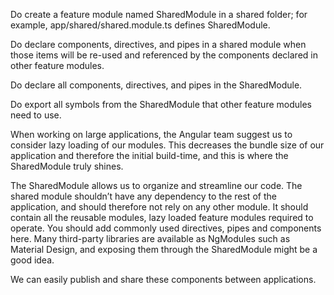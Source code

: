 Do create a feature module named SharedModule in a shared folder; for example, app/shared/shared.module.ts defines SharedModule.

Do declare components, directives, and pipes in a shared module when those items will be re-used and referenced by the components declared in other feature modules.

Do declare all components, directives, and pipes in the SharedModule.

Do export all symbols from the SharedModule that other feature modules need to use.

When working on large applications, the Angular team suggest us to consider lazy loading of our modules. This decreases the bundle size of our application and therefore the initial build-time, and this is where the SharedModule truly shines.

The SharedModule allows us to organize and streamline our code. The shared module shouldn’t have any dependency to the rest of the application, and should therefore not rely on any other module. It should contain all the reusable modules, lazy loaded feature modules required to operate. You should add commonly used directives, pipes and components here. Many third-party libraries are available as NgModules such as Material Design, and exposing them through the SharedModule might be a good idea.

We can easily publish and share these components between applications.
